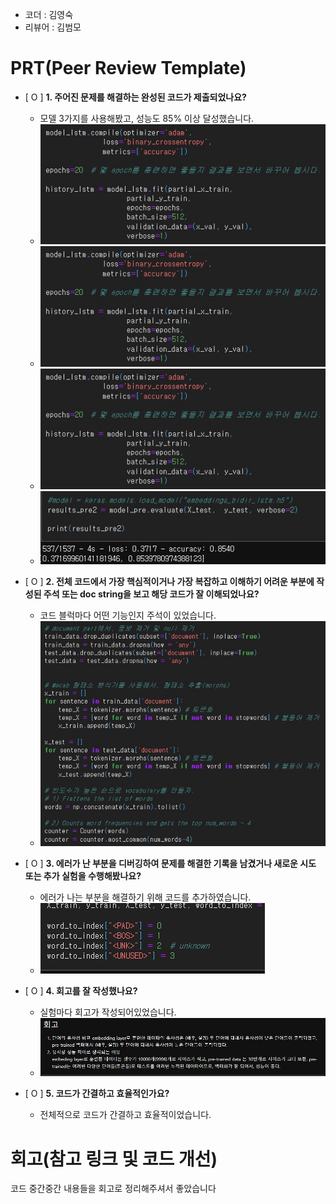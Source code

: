 - 코더 : 김영숙
- 리뷰어 : 김범모


# PRT(Peer Review Template)
- [ O ]  **1. 주어진 문제를 해결하는 완성된 코드가 제출되었나요?**  
    - 모델 3가지를 사용해봤고, 성능도 85% 이상 달성했습니다.
    - ![image3](image3.jpg)
    - ![image4](image3.jpg)
    - ![image5](image3.jpg)
    - ![image6](image6.jpg)
    
- [ O ]  **2. 전체 코드에서 가장 핵심적이거나 가장 복잡하고 이해하기 어려운 부분에 작성된 
주석 또는 doc string을 보고 해당 코드가 잘 이해되었나요?**
   - 코드 블럭마다 어떤 기능인지 주석이 있었습니다.
   - ![image2](image2.jpg)
        
- [ O ]  **3. 에러가 난 부분을 디버깅하여 문제를 해결한 기록을 남겼거나
새로운 시도 또는 추가 실험을 수행해봤나요?**
    - 에러가 나는 부분을 해결하기 위해 코드를 추가하였습니다.
    - ![image1](image1.jpg)
        
- [ O ]  **4. 회고를 잘 작성했나요?**
    - 실험마다 회고가 작성되어있었습니다.
    - ![image7](image7.jpg)
        
- [ O ]  **5. 코드가 간결하고 효율적인가요?**
    - 전체적으로 코드가 간결하고 효율적이었습니다.

# 회고(참고 링크 및 코드 개선)
코드 중간중간 내용들을 회고로 정리해주셔서 좋았습니다
